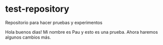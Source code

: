 # test-repository
Repositorio para hacer pruebas y experimentos

Hola buenos dias! 
Mi nombre es Pau y esto es una prueba. 
Ahora haremos algunos cambios más.
